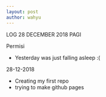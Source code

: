 ```yaml
---
layout: post
author: wahyu
---
```


LOG 28 DECEMBER 2018 PAGI

Permisi
- Yesterday was just falling asleep :(


28-12-2018
- Creating my first repo
- trying to make github pages
